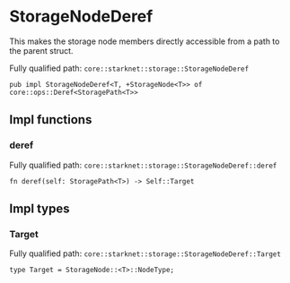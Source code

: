 # StorageNodeDeref

This makes the storage node members directly accessible from a path to the parent struct.

Fully qualified path: `core::starknet::storage::StorageNodeDeref`

<pre><code class="language-rust">pub impl StorageNodeDeref&lt;T, +StorageNode&lt;T&gt;&gt; of core::ops::Deref&lt;StoragePath&lt;T&gt;&gt;</code></pre>

## Impl functions

### deref

Fully qualified path: `core::starknet::storage::StorageNodeDeref::deref`

<pre><code class="language-rust">fn deref(self: StoragePath&lt;T&gt;) -&gt; Self::Target</code></pre>


## Impl types

### Target

Fully qualified path: `core::starknet::storage::StorageNodeDeref::Target`

<pre><code class="language-rust">type Target = StorageNode::&lt;T&gt;::NodeType;</code></pre>


